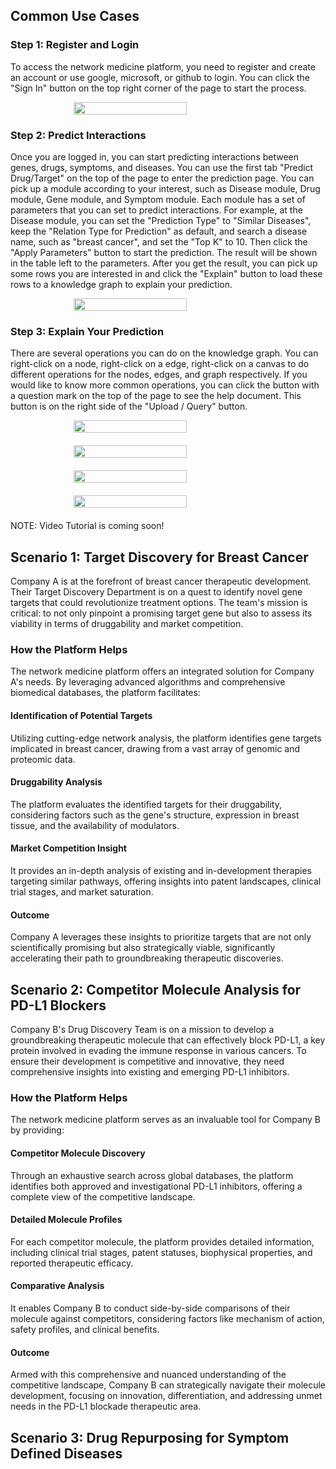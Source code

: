 ## Common Use Cases

### Step 1: Register and Login

To access the network medicine platform, you need to register and create an account or use google, microsoft, or github to login. You can click the "Sign In" button on the top right corner of the page to start the process.

<div style="display: flex; justify-content: center; flex-direction: column; align-items: center; margin-bottom: 20px;">
<img src="https://github.com/yjcyxky/biomedgps/blob/dev/studio/public/README/images/step1-sign-in.png?raw=true" width="60%" />
</div>

### Step 2: Predict Interactions

Once you are logged in, you can start predicting interactions between genes, drugs, symptoms, and diseases. You can use the first tab "Predict Drug/Target" on the top of the page to enter the prediction page. You can pick up a module according to your interest, such as Disease module, Drug module, Gene module, and Symptom module. Each module has a set of parameters that you can set to predict interactions. For example, at the Disease module, you can set the "Prediction Type" to "Similar Diseases", keep the "Relation Type for Prediction" as default, and search a disease name, such as "breast cancer", and set the "Top K" to 10. Then click the "Apply Parameters" button to start the prediction. The result will be shown in the table left to the parameters. After you get the result, you can pick up some rows you are interested in and click the "Explain" button to load these rows to a knowledge graph to explain your prediction.

<div style="display: flex; justify-content: center; flex-direction: column; align-items: center; margin-bottom: 20px;">
<img src="https://github.com/yjcyxky/biomedgps/blob/dev/studio/public/README/images/step2-predict-page.png?raw=true" width="60%" />
</div>

### Step 3: Explain Your Prediction

There are several operations you can do on the knowledge graph. You can right-click on a node, right-click on a edge, right-click on a canvas to do different operations for the nodes, edges, and graph respectively. If you would like to know more common operations, you can click the button with a question mark on the top of the page to see the help document. This button is on the right side of the "Upload / Query" button.

<div style="display: flex; justify-content: center; flex-direction: column; align-items: center; margin-bottom: 20px;">
<img src="https://github.com/yjcyxky/biomedgps/blob/dev/studio/public/README/images/step3-explain.png?raw=true" width="60%" />
</div>

<div style="display: flex; justify-content: center; flex-direction: column; align-items: center; margin-bottom: 20px;">
<img src="https://github.com/yjcyxky/biomedgps/blob/dev/studio/public/README/images/step3-explain-right-click-node.png?raw=true" width="60%" />
</div>

<div style="display: flex; justify-content: center; flex-direction: column; align-items: center; margin-bottom: 20px;">
<img src="https://github.com/yjcyxky/biomedgps/blob/dev/studio/public/README/images/step3-explain-right-click-edge.png?raw=true" width="60%" />
</div>

<div style="display: flex; justify-content: center; flex-direction: column; align-items: center; margin-bottom: 20px;">
<img src="https://github.com/yjcyxky/biomedgps/blob/dev/studio/public/README/images/step3-explain-common-operations.png?raw=true" width="60%" />
</div>

NOTE: Video Tutorial is coming soon!

## Scenario 1: Target Discovery for Breast Cancer

Company A is at the forefront of breast cancer therapeutic development. Their Target Discovery Department is on a quest to identify novel gene targets that could revolutionize treatment options. The team's mission is critical: to not only pinpoint a promising target gene but also to assess its viability in terms of druggability and market competition.

### How the Platform Helps

The network medicine platform offers an integrated solution for Company A's needs. By leveraging advanced algorithms and comprehensive biomedical databases, the platform facilitates:

#### Identification of Potential Targets

Utilizing cutting-edge network analysis, the platform identifies gene targets implicated in breast cancer, drawing from a vast array of genomic and proteomic data.

#### Druggability Analysis

The platform evaluates the identified targets for their druggability, considering factors such as the gene's structure, expression in breast tissue, and the availability of modulators.

#### Market Competition Insight

It provides an in-depth analysis of existing and in-development therapies targeting similar pathways, offering insights into patent landscapes, clinical trial stages, and market saturation.

#### Outcome

Company A leverages these insights to prioritize targets that are not only scientifically promising but also strategically viable, significantly accelerating their path to groundbreaking therapeutic discoveries.

## Scenario 2: Competitor Molecule Analysis for PD-L1 Blockers

Company B's Drug Discovery Team is on a mission to develop a groundbreaking therapeutic molecule that can effectively block PD-L1, a key protein involved in evading the immune response in various cancers. To ensure their development is competitive and innovative, they need comprehensive insights into existing and emerging PD-L1 inhibitors.

### How the Platform Helps

The network medicine platform serves as an invaluable tool for Company B by providing:

#### Competitor Molecule Discovery

Through an exhaustive search across global databases, the platform identifies both approved and investigational PD-L1 inhibitors, offering a complete view of the competitive landscape.

#### Detailed Molecule Profiles

For each competitor molecule, the platform provides detailed information, including clinical trial stages, patent statuses, biophysical properties, and reported therapeutic efficacy.

#### Comparative Analysis

It enables Company B to conduct side-by-side comparisons of their molecule against competitors, considering factors like mechanism of action, safety profiles, and clinical benefits.

#### Outcome

Armed with this comprehensive and nuanced understanding of the competitive landscape, Company B can strategically navigate their molecule development, focusing on innovation, differentiation, and addressing unmet needs in the PD-L1 blockade therapeutic area.

## Scenario 3: Drug Repurposing for Symptom Defined Diseases